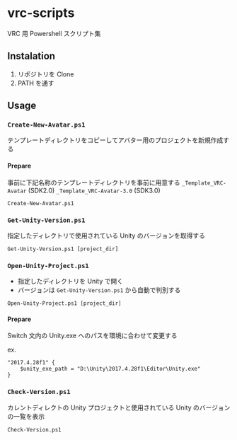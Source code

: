 vrc-scripts
===

VRC 用 Powershell スクリプト集

## Instalation

1. リポジトリを Clone 
2. PATH を通す

## Usage

### `Create-New-Avatar.ps1`

テンプレートディレクトリをコピーしてアバター用のプロジェクトを新規作成する

#### Prepare

事前に下記名称のテンプレートディレクトリを事前に用意する
`_Template_VRC-Avatar` (SDK2.0)
`_Template_VRC-Avatar-3.0` (SDK3.0)

```
Create-New-Avatar.ps1
```

### `Get-Unity-Version.ps1`

指定したディレクトリで使用されている Unity のバージョンを取得する

```
Get-Unity-Version.ps1 [project_dir]
```

### `Open-Unity-Project.ps1`

- 指定したディレクトリを Unity で開く
- バージョンは `Get-Unity-Version.ps1` から自動で判別する

```
Open-Unity-Project.ps1 [project_dir]
```

#### Prepare

Switch 文内の Unity.exe へのパスを環境に合わせて変更する

ex.

```
"2017.4.28f1" {
    $unity_exe_path = "D:\Unity\2017.4.28f1\Editor\Unity.exe"
}
```

### `Check-Version.ps1`

カレントディレクトの Unity プロジェクトと使用されている Unity のバージョンの一覧を表示

```
Check-Version.ps1
```